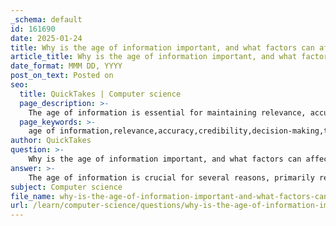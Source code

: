 ```yaml
---
_schema: default
id: 161690
date: 2025-01-24
title: Why is the age of information important, and what factors can affect its timeliness?
article_title: Why is the age of information important, and what factors can affect its timeliness?
date_format: MMM DD, YYYY
post_on_text: Posted on
seo:
  title: QuickTakes | Computer science
  page_description: >-
    The age of information is essential for maintaining relevance, accuracy, and credibility in decision-making processes, with various factors such as medium, nature of the information, technological advancements, and external events affecting its timeliness.
  page_keywords: >-
    age of information,relevance,accuracy,credibility,decision-making,timeliness,factors affecting timeliness,medium of information,print media,broadcast media,technological advancements,internet,information overload,data processing,external events
author: QuickTakes
question: >-
    Why is the age of information important, and what factors can affect its timeliness?
answer: >-
    The age of information is crucial for several reasons, primarily related to its relevance, accuracy, and the potential impact on decision-making processes. Here are some key points explaining why the age of information is important and the factors that can affect its timeliness:\n\n### Importance of the Age of Information\n\n1. **Relevance**: Information must be current to be relevant. In rapidly changing fields such as technology, healthcare, and finance, outdated information can lead to poor decisions. For instance, medical guidelines may evolve based on new research, making older recommendations obsolete.\n\n2. **Accuracy**: The context in which information was produced can significantly affect its accuracy. As new data becomes available, previous findings may be revised or refuted. Relying on outdated information can result in misunderstandings or misinformed decisions.\n\n3. **Credibility**: The publication date of a source is a critical factor in assessing its credibility. Older articles may not hold the same authority as more recent publications, especially in fast-evolving fields. Evaluating the age of information helps identify reliable sources.\n\n4. **Avoiding Misinformation**: In the digital age, misinformation can spread rapidly. Checking the age of information helps individuals avoid relying on outdated or incorrect data that may have been debunked or revised.\n\n5. **Timeliness in Decision-Making**: Timely information is essential for effective decision-making. For example, financial reports must reflect the most current data to inform stakeholders accurately. Outdated information can lead to poor strategic choices.\n\n### Factors Affecting Timeliness\n\n1. **Medium of Information**:\n   - **Print Materials**: Information in print is often published on a set schedule (e.g., daily, weekly), which can lead to delays in reporting breaking news. Once printed, the information is static until the next edition.\n   - **Broadcast Materials**: Broadcast media can provide immediate updates and live coverage, allowing audiences to receive information as events unfold.\n\n2. **Nature of the Information**: Some types of information are inherently more time-sensitive than others. For example, financial data and health guidelines may require more frequent updates compared to historical data or general knowledge.\n\n3. **Technological Advancements**: The speed at which information is disseminated has increased dramatically due to advancements in technology. Real-time data processing and online platforms allow for quicker updates compared to traditional methods.\n\n4. **Information Overload**: In the digital age, the sheer volume of available information can lead to challenges in discerning what is valuable and relevant. This overload can affect the ability to access timely information effectively.\n\n5. **Data Processing Methods**: The methods used to process and analyze data can impact how quickly information is made available. For instance, batch processing may introduce delays compared to real-time processing.\n\n6. **External Events**: Unforeseen events, such as natural disasters or political changes, can affect the availability and relevance of information. For example, a sudden change in regulations may render previous data irrelevant.\n\nIn summary, the age of information is vital for ensuring its relevance and accuracy, which directly impacts decision-making. Various factors, including the medium of information, the nature of the data, technological advancements, and external events, can significantly affect its timeliness.
subject: Computer science
file_name: why-is-the-age-of-information-important-and-what-factors-can-affect-its-timeliness.md
url: /learn/computer-science/questions/why-is-the-age-of-information-important-and-what-factors-can-affect-its-timeliness
---
```


&nbsp;